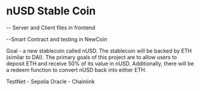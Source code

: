 # nUSD Stable Coin

-- Server and Client files in frontend

--Smart Contract and testing in NewCoin


Goal - a new stablecoin called nUSD. The stablecoin will be backed by ETH (similar to DAI). The primary goals of this project are to allow users to deposit ETH and receive 50% of its value in nUSD. Additionally, there will be a redeem function to convert nUSD back into either ETH.

TestNet - Sepolia
Oracle - Chainlink

